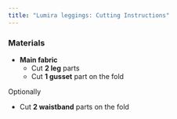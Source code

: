 ```yaml
---
title: "Lumira leggings: Cutting Instructions"
---
```


### Materials

- **Main fabric**
  - Cut **2 leg** parts
  - Cut **1 gusset** part on the fold

Optionally
  - Cut **2 waistband** parts on the fold


